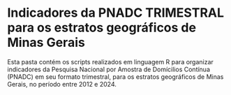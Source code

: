 # Indicadores da PNADC TRIMESTRAL para os estratos geográficos de Minas Gerais

Esta pasta contém os scripts realizados em linguagem R para organizar indicadores da Pesquisa Nacional por Amostra de Domícilios Contínua (PNADC) em seu formato trimestral, para os estratos geográficos de Minas Gerais, no período entre 2012 e 2024. 
